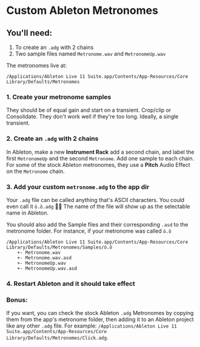 # Custom Ableton Metronomes

## You'll need:

1. To create an `.adg` with 2 chains
2. Two sample files named `Metronome.wav` and `MetronomeUp.wav`


The metronomes live at:

```
/Applications/Ableton Live 11 Suite.app/Contents/App-Resources/Core Library/Defaults/Metronomes
```

### 1. Create your metronome samples

They should be of equal gain and start on a transient. Crop/clip or Consolidate. They don't work well if they're too long. Ideally, a single transient. 

### 2. Create an `.adg` with 2 chains

In Ableton, make a new **Instrument Rack** add a second chain, and label the first `MetronomeUp` and the second `Metronome`.
Add one sample to each chain. For some of the stock Ableton metronomes, they use a **Pitch** Audio Effect on the `Metronome` chain. 


### 3. Add your custom `metronome.adg` to the app dir

Your `.adg` file can be called anything that's ASCII characters. You could even call it `ö.õ.adg` 🤷‍♂️ 
The name of the file will show up as the selectable name in Ableton. 

You should also add the Sample files and their corresponding `.asd` to the metronome folder. For instance, if your metronome was called `ö.õ`

```
/Applications/Ableton Live 11 Suite.app/Contents/App-Resources/Core Library/Defaults/Metronomes/Samples/ö.õ
    +- Metronome.wav
    +- Metronome.wav.asd
    +- MetronomeUp.wav
    +- MetronomeUp.wav.asd
```

### 4. Restart Ableton and it should take effect


### Bonus:

If you want, you can check the stock Ableton `.adg` Metronomes by copying them from the app's metronome folder, then adding it to an Ableton project like any other `.adg` file. 
For example: `/Applications/Ableton Live 11 Suite.app/Contents/App-Resources/Core Library/Defaults/Metronomes/Click.adg`.
